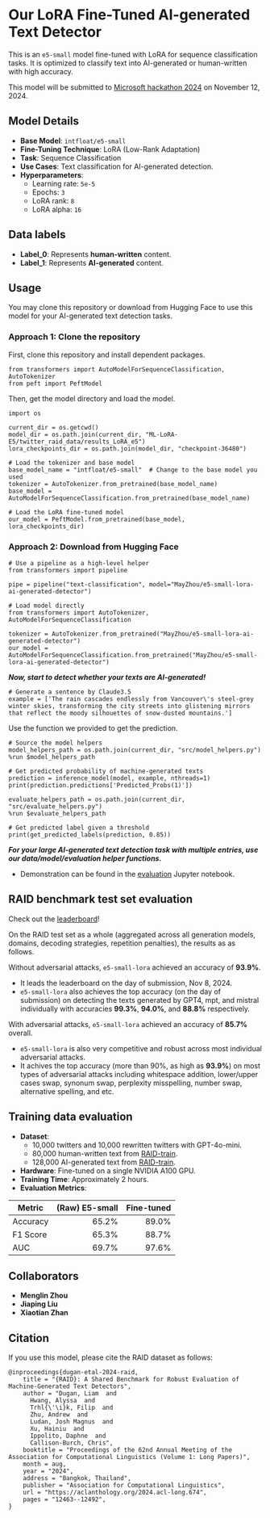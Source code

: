# Our LoRA Fine-Tuned AI-generated Text Detector

This is an `e5-small` model fine-tuned with LoRA for sequence classification tasks. It is optimized to classify text into AI-generated or human-written with high accuracy.

This model will be submitted to [Microsoft hackathon 2024](https://microsoftfabric.devpost.com/?ref_content=default&amp;ref_feature=challenge&amp;ref_medium=portfolio) on November 12, 2024.

## Model Details

- **Base Model**: `intfloat/e5-small`
- **Fine-Tuning Technique**: LoRA (Low-Rank Adaptation)
- **Task**: Sequence Classification
- **Use Cases**: Text classification for AI-generated detection.
- **Hyperparameters**: 
   - Learning rate: `5e-5`
   - Epochs: `3`
   - LoRA rank: `8`
   - LoRA alpha: `16`


## Data labels 
- **Label_0**: Represents **human-written** content.
- **Label_1**: Represents **AI-generated** content.


## Usage

You may clone this repository or download from Hugging Face to use this model for your AI-generated text detection tasks.

### Approach 1: Clone the repository

First, clone this repository and install dependent packages.

```{python}
from transformers import AutoModelForSequenceClassification, AutoTokenizer
from peft import PeftModel
```

Then, get the model directory and load the model.
```{python}
import os

current_dir = os.getcwd()
model_dir = os.path.join(current_dir, "ML-LoRA-E5/twitter_raid_data/results_LoRA_e5")
lora_checkpoints_dir = os.path.join(model_dir, "checkpoint-36480")
```

```{python}
# Load the tokenizer and base model
base_model_name = "intfloat/e5-small"  # Change to the base model you used
tokenizer = AutoTokenizer.from_pretrained(base_model_name)
base_model = AutoModelForSequenceClassification.from_pretrained(base_model_name)

# Load the LoRA fine-tuned model
our_model = PeftModel.from_pretrained(base_model, lora_checkpoints_dir)
```

### Approach 2: Download from Hugging Face

```{python}
# Use a pipeline as a high-level helper
from transformers import pipeline

pipe = pipeline("text-classification", model="MayZhou/e5-small-lora-ai-generated-detector")
```

```{python}
# Load model directly
from transformers import AutoTokenizer, AutoModelForSequenceClassification

tokenizer = AutoTokenizer.from_pretrained("MayZhou/e5-small-lora-ai-generated-detector")
our_model = AutoModelForSequenceClassification.from_pretrained("MayZhou/e5-small-lora-ai-generated-detector")
```

***Now, start to detect whether your texts are AI-generated!***

```{python}
# Generate a sentence by Claude3.5
example = ['The rain cascades endlessly from Vancouver\'s steel-grey winter skies, transforming the city streets into glistening mirrors that reflect the moody silhouettes of snow-dusted mountains.']
```

Use the function we provided to get the prediction.
```{python}
# Source the model helpers
model_helpers_path = os.path.join(current_dir, "src/model_helpers.py")
%run $model_helpers_path

# Get predicted probability of machine-generated texts
prediction = inference_model(model, example, nthreads=1)
print(prediction.predictions['Predicted_Probs(1)'])
```

```{python}
evaluate_helpers_path = os.path.join(current_dir, "src/evaluate_helpers.py")
%run $evaluate_helpers_path

# Get predicted label given a threshold
print(get_predicted_labels(prediction, 0.85))
```
***For your large AI-generated text detection task with multiple entries, use our data/model/evaluation helper functions.***
- Demonstration can be found in the [evaluation](evaluation.ipynb) Jupyter notebook. 


## RAID benchmark test set evaluation

Check out the [leaderboard](https://raid-bench.xyz/leaderboard)!

On the RAID test set as a whole (aggregated across all generation models, domains, decoding strategies, repetition penalties), the results as as follows.

Without adversarial attacks, `e5-small-lora` achieved an accuracy of **93.9%**. 
- It leads the leaderboard on the day of submission, Nov 8, 2024.
- `e5-small-lora` also achieves the top accuracy (on the day of submission) on detecting the texts generated by GPT4, mpt, and mistral individually with accuracies **99.3%**, **94.0%**, and **88.8%** respectively.

With adversarial attacks, `e5-small-lora` achieved an accuracy of **85.7%** overall.
- `e5-small-lora` is also very competitive and robust across most individual adversarial attacks.
- It achives the top accuracy (more than 90%, as high as **93.9%**) on most types of adversarial attacks including whitespace addition, lower/upper cases swap, synonum swap, perplexity misspelling, number swap, alternative spelling, and etc.

## Training data evaluation

- **Dataset**:
    - 10,000 twitters and 10,000 rewritten twitters with GPT-4o-mini.
    - 80,000 human-written text from [RAID-train](https://github.com/liamdugan/raid).
    - 128,000 AI-generated text from [RAID-train](https://github.com/liamdugan/raid).
- **Hardware**: Fine-tuned on a single NVIDIA A100 GPU.
- **Training Time**: Approximately 2 hours.
- **Evaluation Metrics**:

| Metric | (Raw) E5-small | Fine-tuned |
|--------|---------------:|-----------:|
|Accuracy| 65.2%          | 89.0%      |
|F1 Score| 65.3%          | 88.7%      |
| AUC    | 69.7%          | 97.6%      |

## Collaborators

- **Menglin Zhou**
- **Jiaping Liu**
- **Xiaotian Zhan**


## Citation

If you use this model, please cite the RAID dataset as follows:
```
@inproceedings{dugan-etal-2024-raid,
    title = "{RAID}: A Shared Benchmark for Robust Evaluation of Machine-Generated Text Detectors",
    author = "Dugan, Liam  and
      Hwang, Alyssa  and
      Trhl{\'\i}k, Filip  and
      Zhu, Andrew  and
      Ludan, Josh Magnus  and
      Xu, Hainiu  and
      Ippolito, Daphne  and
      Callison-Burch, Chris",
    booktitle = "Proceedings of the 62nd Annual Meeting of the Association for Computational Linguistics (Volume 1: Long Papers)",
    month = aug,
    year = "2024",
    address = "Bangkok, Thailand",
    publisher = "Association for Computational Linguistics",
    url = "https://aclanthology.org/2024.acl-long.674",
    pages = "12463--12492",
}
